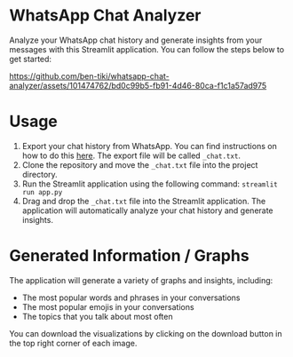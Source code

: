 # WhatsApp Chat Analyzer
Analyze your WhatsApp chat history and generate insights from your messages with this Streamlit application. You can follow the steps below to get started:

https://github.com/ben-tiki/whatsapp-chat-analyzer/assets/101474762/bd0c99b5-fb91-4d46-80ca-f1c1a57ad975

# Usage
1. Export your chat history from WhatsApp. You can find instructions on how to do this [here](https://faq.whatsapp.com/196737011380816/?locale=en_US). The export file will be called ``_chat.txt``.
2. Clone the repository and move the ``_chat.txt`` file into the project directory.
3. Run the Streamlit application using the following command: ``streamlit run app.py``
4. Drag and drop the ``_chat.txt`` file into the Streamlit application. The application will automatically analyze your chat history and generate insights.

# Generated Information / Graphs
The application will generate a variety of graphs and insights, including:

- The most popular words and phrases in your conversations
- The most popular emojis in your conversations
- The topics that you talk about most often

You can download the visualizations by clicking on the download button in the top right corner of each image.
